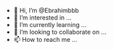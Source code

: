 - 👋 Hi, I’m @Ebrahimbbb
- 👀 I’m interested in ...
- 🌱 I’m currently learning ...
- 💞️ I’m looking to collaborate on ...
- 📫 How to reach me ...

<!---
Ebrahimbbb/Ebrahimbbb is a ✨ special ✨ repository because its `README.md` (this file) appears on your GitHub profile.
You can click the Preview link to take a look at your changes.
--->
